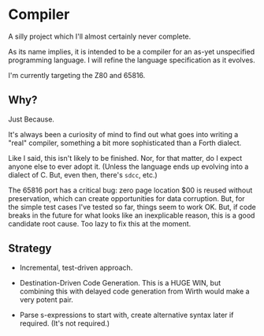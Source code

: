 # Compiler

A silly project which I'll almost certainly never complete.

As its name implies, it is intended to be a compiler for an as-yet unspecified programming language.
I will refine the language specification as it evolves.

I'm currently targeting the Z80 and 65816.


## Why?

Just Because.

It's always been a curiosity of mind to find out what goes into writing a "real" compiler,
something a bit more sophisticated than a Forth dialect.

Like I said, this isn't likely to be finished.
Nor, for that matter, do I expect anyone else to ever adopt it.
(Unless the language ends up evolving into a dialect of C.  But, even then, there's `sdcc`, etc.)

The 65816 port has a critical bug: zero page location $00 is reused without
preservation, which can create opportunities for data corruption.  But, for the
simple test cases I've tested so far, things seem to work OK.  But, if code
breaks in the future for what looks like an inexplicable reason, this is a good
candidate root cause.  Too lazy to fix this at the moment.

## Strategy

* Incremental, test-driven approach.

* Destination-Driven Code Generation.  This is a HUGE WIN, but combining this with delayed code generation from Wirth would make a very potent pair.

* Parse s-expressions to start with, create alternative syntax later if required.  (It's not required.)
